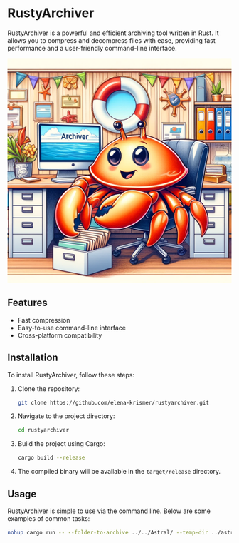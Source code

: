 # RustyArchiver

RustyArchiver is a powerful and efficient archiving tool written in Rust. It allows you to compress and decompress files with ease, providing fast performance and a user-friendly command-line interface.

![RustyArchiver Logo](./rustyarchiver.webp)

## Features

- Fast compression 
- Easy-to-use command-line interface
- Cross-platform compatibility

## Installation

To install RustyArchiver, follow these steps:

1. Clone the repository:
    ```bash
    git clone https://github.com/elena-krismer/rustyarchiver.git
    ```

2. Navigate to the project directory:
    ```bash
    cd rustyarchiver
    ```

3. Build the project using Cargo:
    ```bash
    cargo build --release
    ```

4. The compiled binary will be available in the `target/release` directory.

## Usage

RustyArchiver is simple to use via the command line. Below are some examples of common tasks:

```bash
nohup cargo run -- --folder-to-archive ../../Astral/ --temp-dir ../astral_2403/  --cores 8
```
